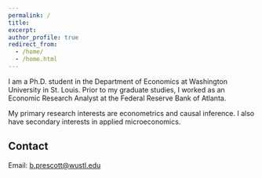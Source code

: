 ```yaml
---
permalink: /
title: 
excerpt:
author_profile: true
redirect_from: 
  - /home/
  - /home.html
---
```

<!-- 
<img align="left" src="{{ site.url }}{{ site.baseurl }}/images/wustl-profile-picture.png" alt="" height= "75" width="235" style="float:left;"/>
-->

I am a Ph.D. student in the Department of Economics at Washington University in St. Louis. Prior to my graduate studies, I worked as an Economic Research Analyst at the Federal Reserve Bank of Atlanta.

My primary research interests are econometrics and causal inference. I also have secondary interests in applied microeconomics.

## Contact
Email: [b.prescott@wustl.edu](mailto::b.prescott@wustl.edu)